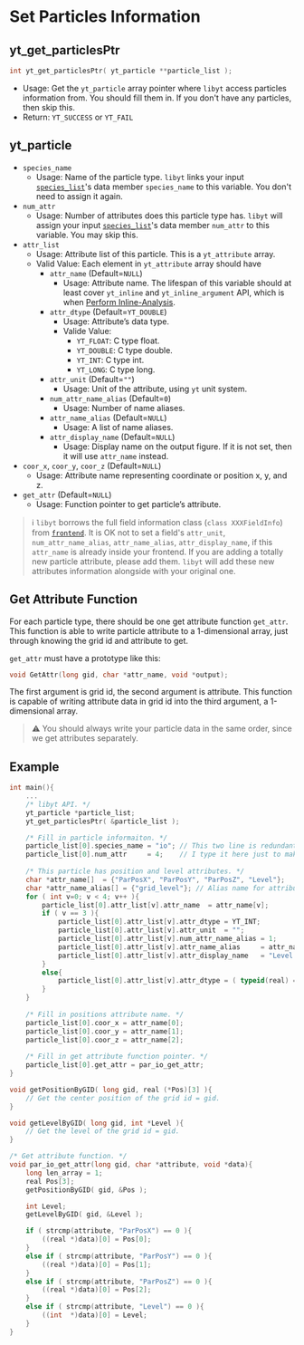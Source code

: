 # Set Particles Information
## yt\_get\_particlesPtr
```cpp
int yt_get_particlesPtr( yt_particle **particle_list );
```
- Usage: Get the `yt_particle` array pointer where `libyt` access particles information from. You should fill them in. If you don't have any particles, then skip this.
- Return: `YT_SUCCESS` or `YT_FAIL`

## yt\_particle
- `species_name`
  - Usage: Name of the particle type. `libyt` links your input [`species_list`](./SetYTParameter.md#yt_param_yt)'s data member `species_name` to this variable. You don't need to assign it again. 
- `num_attr`
  - Usage: Number of attributes does this particle type has. `libyt` will assign your input [`species_list`](./SetYTParameter.md#yt_param_yt)'s data member `num_attr` to this variable. You may skip this.
- `attr_list`
  - Usage: Attribute list of this particle. This is a `yt_attribute` array.
  - Valid Value: Each element in `yt_attribute` array should have
    - `attr_name` (Default=`NULL`)
      - Usage: Attribute name. The lifespan of this variable should at least cover `yt_inline` and `yt_inline_argument` API, which is when [Perform Inline-Analysis](./PerformInlineAnalysis.md).
    - `attr_dtype` (Default=`YT_DOUBLE`)
      - Usage: Attribute’s data type.
      - Valide Value: 
        - `YT_FLOAT`: C type float.
        - `YT_DOUBLE`: C type double.
        - `YT_INT`: C type int. 
        - `YT_LONG`: C type long.
    - `attr_unit` (Default=`""`)
      - Usage: Unit of the attribute, using `yt` unit system.
    - `num_attr_name_alias` (Default=`0`)
      - Usage: Number of name aliases.
    - `attr_name_alias` (Default=`NULL`)
      - Usage: A list of name aliases.
    - `attr_display_name` (Default=`NULL`)
      - Usage: Display name on the output figure. If it is not set, then it will use `attr_name` instead.
- `coor_x`, `coor_y`, `coor_z` (Default=`NULL`)
  - Usage: Attribute name representing coordinate or position x, y, and z.
- `get_attr` (Default=`NULL`)
  - Usage: Function pointer to get particle’s attribute.

> :information_source: `libyt` borrows the full field information class (`class XXXFieldInfo`) from [`frontend`](./SetYTParameter.md#yt_param_yt). It is OK not to set a field's `attr_unit`, `num_attr_name_alias`, `attr_name_alias`, `attr_display_name`, if this `attr_name` is already inside your frontend.
> If you are adding a totally new particle attribute, please add them. `libyt` will add these new attributes information alongside with your original one.

## Get Attribute Function
For each particle type, there should be one get attribute function `get_attr`. This function is able to write particle attribute to a 1-dimensional array, just through knowing the grid id and attribute to get.

`get_attr` must have a prototype like this:
```cpp
void GetAttr(long gid, char *attr_name, void *output);
```
The first argument is grid id, the second argument is attribute. This function is capable of writing attribute data in grid id into the third argument, a 1-dimensional array.

> :warning: You should always write your particle data in the same order, since we get attributes separately.

## Example
```cpp
int main(){
    ...
    /* libyt API. */
    yt_particle *particle_list;  
    yt_get_particlesPtr( &particle_list );

    /* Fill in particle informaiton. */
    particle_list[0].species_name = "io"; // This two line is redundant, since libyt has already filled in.  
    particle_list[0].num_attr     = 4;    // I type it here just to make things clear.
    
    /* This particle has position and level attributes. */
    char *attr_name[]  = {"ParPosX", "ParPosY", "ParPosZ", "Level"};
    char *attr_name_alias[] = {"grid_level"}; // Alias name for attribute level  
    for ( int v=0; v < 4; v++ ){
        particle_list[0].attr_list[v].attr_name  = attr_name[v];
        if ( v == 3 ){  
            particle_list[0].attr_list[v].attr_dtype = YT_INT;
            particle_list[0].attr_list[v].attr_unit  = "";
            particle_list[0].attr_list[v].num_attr_name_alias = 1;
            particle_list[0].attr_list[v].attr_name_alias     = attr_name_alias;  
            particle_list[0].attr_list[v].attr_display_name   = "Level of the Grid";
        }     
        else{   
            particle_list[0].attr_list[v].attr_dtype = ( typeid(real) == typeid(float) ) ? YT_FLOAT : YT_DOUBLE;
        }
    }
    
	/* Fill in positions attribute name. */
    particle_list[0].coor_x = attr_name[0];
    particle_list[0].coor_y = attr_name[1];  
    particle_list[0].coor_z = attr_name[2];
    
	/* Fill in get attribute function pointer. */
    particle_list[0].get_attr = par_io_get_attr;
}

void getPositionByGID( long gid, real (*Pos)[3] ){
    // Get the center position of the grid id = gid.
}

void getLevelByGID( long gid, int *Level ){
    // Get the level of the grid id = gid.
}

/* Get attribute function. */
void par_io_get_attr(long gid, char *attribute, void *data){
    long len_array = 1;
    real Pos[3];
    getPositionByGID( gid, &Pos );

    int Level;
    getLevelByGID( gid, &Level );

    if ( strcmp(attribute, "ParPosX") == 0 ){
        ((real *)data)[0] = Pos[0];
    }
    else if ( strcmp(attribute, "ParPosY") == 0 ){
        ((real *)data)[0] = Pos[1];
    }
    else if ( strcmp(attribute, "ParPosZ") == 0 ){
        ((real *)data)[0] = Pos[2];
    }
    else if ( strcmp(attribute, "Level") == 0 ){
        ((int  *)data)[0] = Level;
    }
}
```
